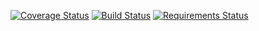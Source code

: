 [![Coverage Status](https://coveralls.io/repos/luizirber/rec_env/badge.png)](https://coveralls.io/r/luizirber/rec_env) [![Build Status](https://travis-ci.org/luizirber/rec_env.png?branch=master)](https://travis-ci.org/luizirber/rec_env) [![Requirements Status](https://requires.io/github/luizirber/rec_env/requirements.png?branch=master)](https://requires.io/github/luizirber/rec_env/requirements/?branch=master)
